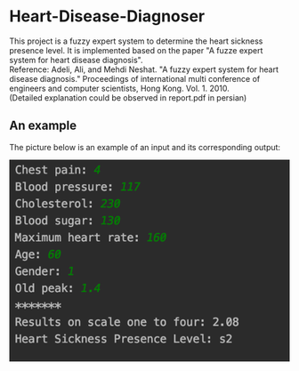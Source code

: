 # Heart-Disease-Diagnoser
This project is a fuzzy expert system to determine the heart sickness presence level. It is implemented based on the paper "A fuzze expert system for heart disease diagnosis".
<br>
Reference:
Adeli, Ali, and Mehdi Neshat. "A fuzzy expert system for heart disease diagnosis." Proceedings of international multi conference of engineers and computer scientists, Hong Kong. Vol. 1. 2010.
<br>
(Detailed explanation could be observed in report.pdf in persian)
## An example 
The picture below is an example of an input and its corresponding output:
<p align="center">
  <img src="./imgs/run1.png" alt="Size Limit CLI" width="738">
</p>

